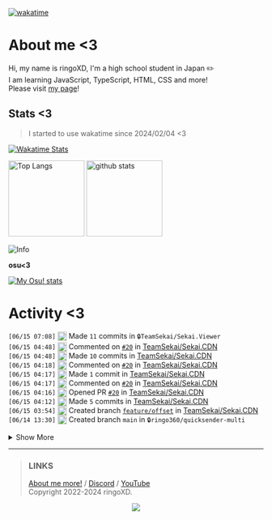 [![wakatime](https://wakatime.com/badge/user/018d71ab-3f96-48fe-973b-2f7b3d50ecc9.svg)](https://wakatime.com/@018d71ab-3f96-48fe-973b-2f7b3d50ecc9)

# About me <3
<!--
<a href="https://ringoxd.pages.dev"><img src="https://avatars.githubusercontent.com/u/105296365" align="right"></a>
-->

Hi, my name is ringoXD, I'm a high school student in Japan ✏️<br>
I am learning JavaScript, TypeScript, HTML, CSS and more!<br>
Please visit [my page](https://ringoxd.dev/)!

## Stats <3


> I started to use wakatime since 2024/02/04 <3

[![Wakatime Stats](https://github-readme-stats.vercel.app/api/wakatime?username=ringo360&layout=compact&theme=tokyonight)](https://wakatime.com/@ringo360)

<p align="left"> 
  <img alt="Top Langs" height="150px" src="https://github-readme-stats.vercel.app/api/top-langs/?username=ringo360&layout=compact&count_private=true&show_icons=true&theme=tokyonight&custom_title=Used%20Languages!" />
  <img alt="github stats" height="150px" src="https://github-readme-stats.vercel.app/api?username=ringo360&count_private=true&show_icons=true&show_icons=true&theme=tokyonight&custom_title=My%20stats%20<3" />
</p>

![Info](http://github-profile-summary-cards.vercel.app/api/cards/profile-details?username=ringo360&theme=tokyonight)


**osu<3**

[![My Osu! stats](https://osu-sig.vercel.app/card?user=P360Rythm&mode=std&lang=en&blur=6&animation=true&hue=307&mini=true)](https://osu.ppy.sh/users/24734251/)

<!--[![Github activity graph](https://github-readme-activity-graph.vercel.app/graph?username=ringo360&bg_color=000024&color=00ff00&line=8080ff&point=d0d0ff&area=true&hide_border=true)](https://github.com/ashutosh00710/github-readme-activity-graph)-->
<!--[![github-chart](https://github-chart.vercel.app/api?user=ringo360)]-->

# Activity <3
<!--START_SECTION:activity-->
`[06/15 07:08]` <img alt="📝" src="https://github.com/cheesits456/github-activity-readme/raw/master/icons/commit.png" align="top" height="18"> Made `11` commits in <span title="Private Repo">`🔒TeamSekai/Sekai.Viewer`</span>  
`[06/15 04:48]` <img alt="🗣" src="https://github.com/cheesits456/github-activity-readme/raw/master/icons/comment.png" align="top" height="18"> Commented on [`#20`](https://github.com//TeamSekai/Sekai.CDN/issues/20 'offsetを指定可能に') in [TeamSekai/Sekai.CDN](https://github.com/TeamSekai/Sekai.CDN)  
`[06/15 04:48]` <img alt="📝" src="https://github.com/cheesits456/github-activity-readme/raw/master/icons/commit.png" align="top" height="18"> Made `10` commits in [TeamSekai/Sekai.CDN](https://github.com/TeamSekai/Sekai.CDN)  
`[06/15 04:18]` <img alt="🗣" src="https://github.com/cheesits456/github-activity-readme/raw/master/icons/comment.png" align="top" height="18"> Commented on [`#20`](https://github.com//TeamSekai/Sekai.CDN/issues/20 'offsetを指定可能に') in [TeamSekai/Sekai.CDN](https://github.com/TeamSekai/Sekai.CDN)  
`[06/15 04:17]` <img alt="📝" src="https://github.com/cheesits456/github-activity-readme/raw/master/icons/commit.png" align="top" height="18"> Made `1` commit in [TeamSekai/Sekai.CDN](https://github.com/TeamSekai/Sekai.CDN)  
`[06/15 04:17]` <img alt="🗣" src="https://github.com/cheesits456/github-activity-readme/raw/master/icons/comment.png" align="top" height="18"> Commented on [`#20`](https://github.com//TeamSekai/Sekai.CDN/issues/20 'offsetを指定可能に') in [TeamSekai/Sekai.CDN](https://github.com/TeamSekai/Sekai.CDN)  
`[06/15 04:16]` <img alt="✅" src="https://github.com/cheesits456/github-activity-readme/raw/master/icons/pr-open.png" align="top" height="18"> Opened PR [`#20`](https://github.com//TeamSekai/Sekai.CDN/pull/20 'offsetを指定可能に') in [TeamSekai/Sekai.CDN](https://github.com/TeamSekai/Sekai.CDN)  
`[06/15 04:12]` <img alt="📝" src="https://github.com/cheesits456/github-activity-readme/raw/master/icons/commit.png" align="top" height="18"> Made `5` commits in [TeamSekai/Sekai.CDN](https://github.com/TeamSekai/Sekai.CDN)  
`[06/15 03:54]` <img alt="📂" src="https://github.com/cheesits456/github-activity-readme/raw/master/icons/create-branch.png" align="top" height="18"> Created branch [`feature/offset`](https://github.com/TeamSekai/Sekai.CDN/tree/feature/offset) in [TeamSekai/Sekai.CDN](https://github.com/TeamSekai/Sekai.CDN)  
`[06/14 13:30]` <img alt="📂" src="https://github.com/cheesits456/github-activity-readme/raw/master/icons/create-branch.png" align="top" height="18"> Created branch `main` in <span title="Private Repo">`🔒ringo360/quicksender-multi`</span>  

<details><summary>Show More</summary>

`[06/14 13:30]` <img alt="➕" src="https://github.com/cheesits456/github-activity-readme/raw/master/icons/create-repo.png" align="top" height="18"> Created repository <span title="Private Repo">`🔒ringo360/quicksender-multi`</span>  
`[06/14 11:51]` <img alt="📂" src="https://github.com/cheesits456/github-activity-readme/raw/master/icons/create-branch.png" align="top" height="18"> Created branch `master` in <span title="Private Repo">`🔒TeamSekai/Sekai.Viewer`</span>  
`[06/14 11:51]` <img alt="➕" src="https://github.com/cheesits456/github-activity-readme/raw/master/icons/create-repo.png" align="top" height="18"> Created repository <span title="Private Repo">`🔒TeamSekai/Sekai.Viewer`</span>  
`[06/14 11:46]` <img alt="📝" src="https://github.com/cheesits456/github-activity-readme/raw/master/icons/commit.png" align="top" height="18"> Made `1` commit in [ringo360/logger](https://github.com/ringo360/logger)  
`[06/14 11:19]` <img alt="📝" src="https://github.com/cheesits456/github-activity-readme/raw/master/icons/commit.png" align="top" height="18"> Made `4` commits in <span title="Private Repo">`🔒ringo360/yamatomc`</span>  
`[06/14 11:01]` <img alt="📝" src="https://github.com/cheesits456/github-activity-readme/raw/master/icons/commit.png" align="top" height="18"> Made `1` commit in <span title="Private Repo">`🔒ringo360/mayasv`</span>  
`[06/14 11:00]` <img alt="📝" src="https://github.com/cheesits456/github-activity-readme/raw/master/icons/commit.png" align="top" height="18"> Made `1` commit in <span title="Private Repo">`🔒ringo360/yamatomc`</span>  
`[06/14 10:58]` <img alt="📝" src="https://github.com/cheesits456/github-activity-readme/raw/master/icons/commit.png" align="top" height="18"> Made `3` commits in <span title="Private Repo">`🔒ringo360/mayasv`</span>  
`[06/14 10:56]` <img alt="📝" src="https://github.com/cheesits456/github-activity-readme/raw/master/icons/commit.png" align="top" height="18"> Made `3` commits in <span title="Private Repo">`🔒ringo360/bdsx-customized`</span>  
`[06/14 10:55]` <img alt="📝" src="https://github.com/cheesits456/github-activity-readme/raw/master/icons/commit.png" align="top" height="18"> Made `1` commit in <span title="Private Repo">`🔒ringo360/mayasv`</span>  
`[06/14 10:55]` <img alt="📝" src="https://github.com/cheesits456/github-activity-readme/raw/master/icons/commit.png" align="top" height="18"> Made `2` commits in <span title="Private Repo">`🔒ringo360/yamatomc`</span>  
`[06/14 09:08]` <img alt="📝" src="https://github.com/cheesits456/github-activity-readme/raw/master/icons/commit.png" align="top" height="18"> Made `1` commit in [ringo360/logger](https://github.com/ringo360/logger)  
`[06/14 09:02]` <img alt="📂" src="https://github.com/cheesits456/github-activity-readme/raw/master/icons/create-branch.png" align="top" height="18"> Created branch [`main`](https://github.com/ringo360/logger/tree/main) in [ringo360/logger](https://github.com/ringo360/logger)  
`[06/14 09:02]` <img alt="➕" src="https://github.com/cheesits456/github-activity-readme/raw/master/icons/create-repo.png" align="top" height="18"> Created repository [ringo360/logger](https://github.com/ringo360/logger)  
`[06/14 05:18]` <img alt="🗣" src="https://github.com/cheesits456/github-activity-readme/raw/master/icons/comment.png" align="top" height="18"> Commented on `#3` in <span title="Private Repo">`🔒ringo360/biopage-rewrite`</span>  
`[06/14 05:15]` <img alt="❗️" src="https://github.com/cheesits456/github-activity-readme/raw/master/icons/issue.png" align="top" height="18"> Opened issue `#3` in <span title="Private Repo">`🔒ringo360/biopage-rewrite`</span>  
`[06/14 02:49]` <img alt="⭐" src="https://github.com/cheesits456/github-activity-readme/raw/master/icons/star.png" align="top" height="18"> Starred [shapoco/calctus](https://github.com/shapoco/calctus)  
`[06/13 23:52]` <img alt="⭐" src="https://github.com/cheesits456/github-activity-readme/raw/master/icons/star.png" align="top" height="18"> Starred [hattipjs/hattip](https://github.com/hattipjs/hattip)  
`[06/13 08:11]` <img alt="📝" src="https://github.com/cheesits456/github-activity-readme/raw/master/icons/commit.png" align="top" height="18"> Made `2` commits in [ringo360/wakeup-and-sleep-app](https://github.com/ringo360/wakeup-and-sleep-app)  
`[06/13 07:36]` <img alt="📝" src="https://github.com/cheesits456/github-activity-readme/raw/master/icons/commit.png" align="top" height="18"> Made `2` commits in [ringo360/wakeup-and-sleep-frontend](https://github.com/ringo360/wakeup-and-sleep-frontend)  
`[06/13 07:35]` <img alt="📂" src="https://github.com/cheesits456/github-activity-readme/raw/master/icons/create-branch.png" align="top" height="18"> Created branch [`main`](https://github.com/ringo360/wakeup-and-sleep-frontend/tree/main) in [ringo360/wakeup-and-sleep-frontend](https://github.com/ringo360/wakeup-and-sleep-frontend)  
`[06/13 07:35]` <img alt="➕" src="https://github.com/cheesits456/github-activity-readme/raw/master/icons/create-repo.png" align="top" height="18"> Created repository [ringo360/wakeup-and-sleep-frontend](https://github.com/ringo360/wakeup-and-sleep-frontend)  
`[06/13 07:16]` <img alt="📝" src="https://github.com/cheesits456/github-activity-readme/raw/master/icons/commit.png" align="top" height="18"> Made `8` commits in [ringo360/wakeup-and-sleep-app](https://github.com/ringo360/wakeup-and-sleep-app)  
`[06/13 00:48]` <img alt="❗️" src="https://github.com/cheesits456/github-activity-readme/raw/master/icons/issue.png" align="top" height="18"> Opened issue [`#7`](https://github.com//ringo360/wakeup-and-sleep-app/issues/7 '(フロントエンド) ちゃんとpostする') in [ringo360/wakeup-and-sleep-app](https://github.com/ringo360/wakeup-and-sleep-app)  
`[06/12 14:28]` <img alt="📝" src="https://github.com/cheesits456/github-activity-readme/raw/master/icons/commit.png" align="top" height="18"> Made `8` commits in [ringo360/ringoxd.dev-v2](https://github.com/ringo360/ringoxd.dev-v2)  
`[06/12 04:10]` <img alt="❗️" src="https://github.com/cheesits456/github-activity-readme/raw/master/icons/issue.png" align="top" height="18"> Opened issue [`#3`](https://github.com//ringo360/ringoxd.dev-v2/issues/3 '(/products) つくったものリスト') in [ringo360/ringoxd.dev-v2](https://github.com/ringo360/ringoxd.dev-v2)  
`[06/12 04:09]` <img alt="❗️" src="https://github.com/cheesits456/github-activity-readme/raw/master/icons/issue.png" align="top" height="18"> Opened issue [`#2`](https://github.com//ringo360/ringoxd.dev-v2/issues/2 '(/clock) アナログ・デジタル時計') in [ringo360/ringoxd.dev-v2](https://github.com/ringo360/ringoxd.dev-v2)  
`[06/12 04:09]` <img alt="❗️" src="https://github.com/cheesits456/github-activity-readme/raw/master/icons/issue.png" align="top" height="18"> Opened issue [`#1`](https://github.com//ringo360/ringoxd.dev-v2/issues/1 '(/) プロフィール') in [ringo360/ringoxd.dev-v2](https://github.com/ringo360/ringoxd.dev-v2)  
`[06/11 23:14]` <img alt="❗️" src="https://github.com/cheesits456/github-activity-readme/raw/master/icons/issue.png" align="top" height="18"> Closed issue [`#6`](https://github.com//ringo360/wakeup-and-sleep-app/issues/6 '[#3] 適当に入力したらログインできる問題') in [ringo360/wakeup-and-sleep-app](https://github.com/ringo360/wakeup-and-sleep-app)  
`[06/11 23:14]` <img alt="🗣" src="https://github.com/cheesits456/github-activity-readme/raw/master/icons/comment.png" align="top" height="18"> Commented on [`#6`](https://github.com//ringo360/wakeup-and-sleep-app/issues/6 '[#3] 適当に入力したらログインできる問題') in [ringo360/wakeup-and-sleep-app](https://github.com/ringo360/wakeup-and-sleep-app)  
`[06/11 09:21]` <img alt="📝" src="https://github.com/cheesits456/github-activity-readme/raw/master/icons/commit.png" align="top" height="18"> Made `3` commits in [ringo360/wakeup-and-sleep-app](https://github.com/ringo360/wakeup-and-sleep-app)  
`[06/11 08:12]` <img alt="🗣" src="https://github.com/cheesits456/github-activity-readme/raw/master/icons/comment.png" align="top" height="18"> Commented on [`#6`](https://github.com//ringo360/wakeup-and-sleep-app/issues/6 '[#3] 適当に入力したらログインできる問題') in [ringo360/wakeup-and-sleep-app](https://github.com/ringo360/wakeup-and-sleep-app)  
`[06/11 08:12]` <img alt="📝" src="https://github.com/cheesits456/github-activity-readme/raw/master/icons/commit.png" align="top" height="18"> Made `1` commit in [ringo360/wakeup-and-sleep-app](https://github.com/ringo360/wakeup-and-sleep-app)  
`[06/11 08:11]` <img alt="❗️" src="https://github.com/cheesits456/github-activity-readme/raw/master/icons/issue.png" align="top" height="18"> Opened issue [`#6`](https://github.com//ringo360/wakeup-and-sleep-app/issues/6 '[#3] 適当に入力したらログインできる問題') in [ringo360/wakeup-and-sleep-app](https://github.com/ringo360/wakeup-and-sleep-app)  
`[06/11 08:09]` <img alt="📝" src="https://github.com/cheesits456/github-activity-readme/raw/master/icons/commit.png" align="top" height="18"> Made `5` commits in [ringo360/wakeup-and-sleep-app](https://github.com/ringo360/wakeup-and-sleep-app)  
`[06/10 14:07]` <img alt="⭐" src="https://github.com/cheesits456/github-activity-readme/raw/master/icons/star.png" align="top" height="18"> Starred [TheNewEconomy/PhantomWorlds](https://github.com/TheNewEconomy/PhantomWorlds)  
`[06/10 10:01]` <img alt="⭐" src="https://github.com/cheesits456/github-activity-readme/raw/master/icons/star.png" align="top" height="18"> Starred [mishakorzik/Email-Spammer](https://github.com/mishakorzik/Email-Spammer)  
`[06/10 10:01]` <img alt="⭐" src="https://github.com/cheesits456/github-activity-readme/raw/master/icons/star.png" align="top" height="18"> Starred [un1cum/Beast_Bomber](https://github.com/un1cum/Beast_Bomber)  
`[06/09 07:17]` <img alt="⭐" src="https://github.com/cheesits456/github-activity-readme/raw/master/icons/star.png" align="top" height="18"> Starred [agalwood/Motrix](https://github.com/agalwood/Motrix)  
`[06/09 04:41]` <img alt="📝" src="https://github.com/cheesits456/github-activity-readme/raw/master/icons/commit.png" align="top" height="18"> Made `1` commit in <span title="Private Repo">`🔒ringo360/quicksender`</span>  
`[06/09 04:09]` <img alt="⭐" src="https://github.com/cheesits456/github-activity-readme/raw/master/icons/star.png" align="top" height="18"> Starred [vmfunc/vmfunc](https://github.com/vmfunc/vmfunc)  
`[06/09 03:34]` <img alt="⭐" src="https://github.com/cheesits456/github-activity-readme/raw/master/icons/star.png" align="top" height="18"> Starred [VolmitSoftware/Iris](https://github.com/VolmitSoftware/Iris)  
`[06/08 18:04]` <img alt="🏷" src="https://github.com/cheesits456/github-activity-readme/raw/master/icons/release.png" align="top" height="18"> Released `1.0.0` in <span title="Private Repo">`🔒ringo360/quicksender`</span>  
`[06/08 18:00]` <img alt="📝" src="https://github.com/cheesits456/github-activity-readme/raw/master/icons/commit.png" align="top" height="18"> Made `2` commits in <span title="Private Repo">`🔒ringo360/quicksender`</span>  
`[06/08 17:30]` <img alt="⭐" src="https://github.com/cheesits456/github-activity-readme/raw/master/icons/star.png" align="top" height="18"> Starred [george0st/wcons](https://github.com/george0st/wcons)  
`[06/08 16:18]` <img alt="📝" src="https://github.com/cheesits456/github-activity-readme/raw/master/icons/commit.png" align="top" height="18"> Made `1` commit in [ringo360/spam-site](https://github.com/ringo360/spam-site)  
`[06/08 15:51]` <img alt="🗣" src="https://github.com/cheesits456/github-activity-readme/raw/master/icons/comment.png" align="top" height="18"> Commented on [`#1095`](https://github.com//nexe/nexe/issues/1095 'Error: Cannot find module \'node:util\'') in [nexe/nexe](https://github.com/nexe/nexe)  
`[06/08 15:51]` <img alt="❗️" src="https://github.com/cheesits456/github-activity-readme/raw/master/icons/issue.png" align="top" height="18"> Closed issue [`#1095`](https://github.com//nexe/nexe/issues/1095 'Error: Cannot find module \'node:util\'') in [nexe/nexe](https://github.com/nexe/nexe)  
`[06/08 15:37]` <img alt="🗣" src="https://github.com/cheesits456/github-activity-readme/raw/master/icons/comment.png" align="top" height="18"> Commented on [`#1095`](https://github.com//nexe/nexe/issues/1095 'Error: Cannot find module \'node:util\'') in [nexe/nexe](https://github.com/nexe/nexe)  
`[06/08 14:16]` <img alt="⭐" src="https://github.com/cheesits456/github-activity-readme/raw/master/icons/star.png" align="top" height="18"> Starred [cyberblackhole/7zip-crack](https://github.com/cyberblackhole/7zip-crack)  
`[06/08 11:07]` <img alt="📝" src="https://github.com/cheesits456/github-activity-readme/raw/master/icons/commit.png" align="top" height="18"> Made `5` commits in [ringo360/ringoxd.dev-v2](https://github.com/ringo360/ringoxd.dev-v2)  
`[06/08 08:57]` <img alt="⭐" src="https://github.com/cheesits456/github-activity-readme/raw/master/icons/star.png" align="top" height="18"> Starred [PrismarineJS/bedrock-protocol](https://github.com/PrismarineJS/bedrock-protocol)  
`[06/08 08:53]` <img alt="⭐" src="https://github.com/cheesits456/github-activity-readme/raw/master/icons/star.png" align="top" height="18"> Starred [honojs/starter](https://github.com/honojs/starter)  
`[06/08 08:53]` <img alt="⭐" src="https://github.com/cheesits456/github-activity-readme/raw/master/icons/star.png" align="top" height="18"> Starred [diggadoodoo/discord.js-moderation-bot](https://github.com/diggadoodoo/discord.js-moderation-bot)  
`[06/08 05:55]` <img alt="📝" src="https://github.com/cheesits456/github-activity-readme/raw/master/icons/commit.png" align="top" height="18"> Made `4` commits in <span title="Private Repo">`🔒ringo360/dmap-spammer`</span>  
`[06/08 03:11]` <img alt="📂" src="https://github.com/cheesits456/github-activity-readme/raw/master/icons/create-branch.png" align="top" height="18"> Created branch `main` in <span title="Private Repo">`🔒ringo360/dmap-spammer`</span>  
`[06/08 03:11]` <img alt="➕" src="https://github.com/cheesits456/github-activity-readme/raw/master/icons/create-repo.png" align="top" height="18"> Created repository <span title="Private Repo">`🔒ringo360/dmap-spammer`</span>  
`[06/07 08:03]` <img alt="⭐" src="https://github.com/cheesits456/github-activity-readme/raw/master/icons/star.png" align="top" height="18"> Starred [17teen/Discord-Mass-DM-Tool](https://github.com/17teen/Discord-Mass-DM-Tool)  
`[06/07 08:02]` <img alt="⭐" src="https://github.com/cheesits456/github-activity-readme/raw/master/icons/star.png" align="top" height="18"> Starred [ddf8196/bgfx-mcbe](https://github.com/ddf8196/bgfx-mcbe)  
`[06/07 08:01]` <img alt="⭐" src="https://github.com/cheesits456/github-activity-readme/raw/master/icons/star.png" align="top" height="18"> Starred [1-Rasky-1/bgfx-mcbe](https://github.com/1-Rasky-1/bgfx-mcbe)  
`[06/07 04:24]` <img alt="⭐" src="https://github.com/cheesits456/github-activity-readme/raw/master/icons/star.png" align="top" height="18"> Starred [EdamAme-x/nextyping](https://github.com/EdamAme-x/nextyping)  
`[06/06 15:15]` <img alt="📝" src="https://github.com/cheesits456/github-activity-readme/raw/master/icons/commit.png" align="top" height="18"> Made `1` commit in [ringo360/ringoxd.dev-v2](https://github.com/ringo360/ringoxd.dev-v2)  
`[06/06 13:02]` <img alt="⭐" src="https://github.com/cheesits456/github-activity-readme/raw/master/icons/star.png" align="top" height="18"> Starred [bdsx/bdsx](https://github.com/bdsx/bdsx)  
`[06/06 12:52]` <img alt="⭐" src="https://github.com/cheesits456/github-activity-readme/raw/master/icons/star.png" align="top" height="18"> Starred [LiteLDev/LeviScript](https://github.com/LiteLDev/LeviScript)  
`[06/06 12:49]` <img alt="⭐" src="https://github.com/cheesits456/github-activity-readme/raw/master/icons/star.png" align="top" height="18"> Starred [lippkg/lip](https://github.com/lippkg/lip)  
`[06/06 12:48]` <img alt="⭐" src="https://github.com/cheesits456/github-activity-readme/raw/master/icons/star.png" align="top" height="18"> Starred [LiteLDev/LeviLamina](https://github.com/LiteLDev/LeviLamina)  
`[06/05 23:00]` <img alt="🗣" src="https://github.com/cheesits456/github-activity-readme/raw/master/icons/comment.png" align="top" height="18"> Commented on [`#1095`](https://github.com//nexe/nexe/issues/1095 'Error: Cannot find module \'node:util\'') in [nexe/nexe](https://github.com/nexe/nexe)  
`[06/05 14:30]` <img alt="📝" src="https://github.com/cheesits456/github-activity-readme/raw/master/icons/commit.png" align="top" height="18"> Made `3` commits in [ringo360/ringoxd.dev-v2](https://github.com/ringo360/ringoxd.dev-v2)  
`[06/05 12:52]` <img alt="📝" src="https://github.com/cheesits456/github-activity-readme/raw/master/icons/commit.png" align="top" height="18"> Made `1` commit in <span title="Private Repo">`🔒ringo360/my-notes`</span>  
`[06/05 12:39]` <img alt="⭐" src="https://github.com/cheesits456/github-activity-readme/raw/master/icons/star.png" align="top" height="18"> Starred [PavelDoGreat/WebGL-Fluid-Simulation](https://github.com/PavelDoGreat/WebGL-Fluid-Simulation)  
`[06/05 12:23]` <img alt="⭐" src="https://github.com/cheesits456/github-activity-readme/raw/master/icons/star.png" align="top" height="18"> Starred [HeyPuter/puter](https://github.com/HeyPuter/puter)  
`[06/05 10:20]` <img alt="📝" src="https://github.com/cheesits456/github-activity-readme/raw/master/icons/commit.png" align="top" height="18"> Made `2` commits in <span title="Private Repo">`🔒ringo360/my-notes`</span>  
`[06/04 14:10]` <img alt="🗣" src="https://github.com/cheesits456/github-activity-readme/raw/master/icons/comment.png" align="top" height="18"> Commented on [`#3`](https://github.com//ringo360/wakeup-and-sleep-app/issues/3 'ログイン/ログアウト') in [ringo360/wakeup-and-sleep-app](https://github.com/ringo360/wakeup-and-sleep-app)  
`[06/04 14:09]` <img alt="⭐" src="https://github.com/cheesits456/github-activity-readme/raw/master/icons/star.png" align="top" height="18"> Starred [coltonk9043/Aoba-MC-Hacked-Client](https://github.com/coltonk9043/Aoba-MC-Hacked-Client)  
`[06/04 13:23]` <img alt="⭐" src="https://github.com/cheesits456/github-activity-readme/raw/master/icons/star.png" align="top" height="18"> Starred [LunarClient/Apollo](https://github.com/LunarClient/Apollo)  
`[06/04 08:09]` <img alt="📝" src="https://github.com/cheesits456/github-activity-readme/raw/master/icons/commit.png" align="top" height="18"> Made `3` commits in [ringo360/wakeup-and-sleep-app](https://github.com/ringo360/wakeup-and-sleep-app)  
`[06/04 04:23]` <img alt="⭐" src="https://github.com/cheesits456/github-activity-readme/raw/master/icons/star.png" align="top" height="18"> Starred [total-typescript/error-messages-tutorial](https://github.com/total-typescript/error-messages-tutorial)  
`[06/03 12:48]` <img alt="📝" src="https://github.com/cheesits456/github-activity-readme/raw/master/icons/commit.png" align="top" height="18"> Made `1` commit in <span title="Private Repo">`🔒ringo360/gban-parser`</span>  
`[06/03 12:27]` <img alt="➕" src="https://github.com/cheesits456/github-activity-readme/raw/master/icons/create-repo.png" align="top" height="18"> Created repository <span title="Private Repo">`🔒ringo360/gban-parser`</span>  
`[06/03 12:27]` <img alt="📂" src="https://github.com/cheesits456/github-activity-readme/raw/master/icons/create-branch.png" align="top" height="18"> Created branch `main` in <span title="Private Repo">`🔒ringo360/gban-parser`</span>  
`[06/02 23:21]` <img alt="⭐" src="https://github.com/cheesits456/github-activity-readme/raw/master/icons/star.png" align="top" height="18"> Starred [akku1139/hono-ja](https://github.com/akku1139/hono-ja)  
`[06/02 15:25]` <img alt="⭐" src="https://github.com/cheesits456/github-activity-readme/raw/master/icons/star.png" align="top" height="18"> Starred [mr04vv/blog](https://github.com/mr04vv/blog)  
`[06/02 14:37]` <img alt="📝" src="https://github.com/cheesits456/github-activity-readme/raw/master/icons/commit.png" align="top" height="18"> Made `1` commit in <span title="Private Repo">`🔒ringo360/my-notes`</span>  
`[06/02 13:46]` <img alt="📂" src="https://github.com/cheesits456/github-activity-readme/raw/master/icons/create-branch.png" align="top" height="18"> Created branch `master` in <span title="Private Repo">`🔒ringo360/my-notes`</span>  
`[06/02 13:46]` <img alt="➕" src="https://github.com/cheesits456/github-activity-readme/raw/master/icons/create-repo.png" align="top" height="18"> Created repository <span title="Private Repo">`🔒ringo360/my-notes`</span>  
`[06/02 12:00]` <img alt="⭐" src="https://github.com/cheesits456/github-activity-readme/raw/master/icons/star.png" align="top" height="18"> Starred [DefinitelyTyped/DefinitelyTyped](https://github.com/DefinitelyTyped/DefinitelyTyped)  
`[06/02 09:36]` <img alt="⭐" src="https://github.com/cheesits456/github-activity-readme/raw/master/icons/star.png" align="top" height="18"> Starred [jcs224/hono_sessions](https://github.com/jcs224/hono_sessions)  
`[06/02 09:26]` <img alt="⭐" src="https://github.com/cheesits456/github-activity-readme/raw/master/icons/star.png" align="top" height="18"> Starred [shinosaki/hono-kv-session](https://github.com/shinosaki/hono-kv-session)  
`[06/02 08:10]` <img alt="📝" src="https://github.com/cheesits456/github-activity-readme/raw/master/icons/commit.png" align="top" height="18"> Made `2` commits in <span title="Private Repo">`🔒ringo360/bio-workers`</span>  
`[06/02 04:19]` <img alt="⭐" src="https://github.com/cheesits456/github-activity-readme/raw/master/icons/star.png" align="top" height="18"> Starred [Strangerrrs/Raven-bS](https://github.com/Strangerrrs/Raven-bS)  
`[06/02 02:10]` <img alt="📝" src="https://github.com/cheesits456/github-activity-readme/raw/master/icons/commit.png" align="top" height="18"> Made `1` commit in [ringo360/ringoxd.dev-v2](https://github.com/ringo360/ringoxd.dev-v2)  
`[06/02 02:10]` <img alt="📂" src="https://github.com/cheesits456/github-activity-readme/raw/master/icons/create-branch.png" align="top" height="18"> Created branch [`master`](https://github.com/ringo360/ringoxd.dev-v2/tree/master) in [ringo360/ringoxd.dev-v2](https://github.com/ringo360/ringoxd.dev-v2)  
`[06/02 02:10]` <img alt="➕" src="https://github.com/cheesits456/github-activity-readme/raw/master/icons/create-repo.png" align="top" height="18"> Created repository [ringo360/ringoxd.dev-v2](https://github.com/ringo360/ringoxd.dev-v2)  
`[06/02 00:42]` <img alt="📝" src="https://github.com/cheesits456/github-activity-readme/raw/master/icons/commit.png" align="top" height="18"> Made `1` commit in <span title="Private Repo">`🔒ringo360/bio-workers`</span>  
`[06/01 15:36]` <img alt="⭐" src="https://github.com/cheesits456/github-activity-readme/raw/master/icons/star.png" align="top" height="18"> Starred [cloudflare/workers-for-platforms-example](https://github.com/cloudflare/workers-for-platforms-example)  
`[06/01 05:21]` <img alt="📝" src="https://github.com/cheesits456/github-activity-readme/raw/master/icons/commit.png" align="top" height="18"> Made `966` commits in [TeamSekai/Sekai.Explode](https://github.com/TeamSekai/Sekai.Explode)  
`[06/01 05:21]` <img alt="🎉" src="https://github.com/cheesits456/github-activity-readme/raw/master/icons/merge.png" align="top" height="18"> Merged PR [`#102`](https://github.com//TeamSekai/Sekai.Explode/pull/102 'Sekai Update(v14-dev to v14-stable merge)') in [TeamSekai/Sekai.Explode](https://github.com/TeamSekai/Sekai.Explode)  
`[06/01 05:21]` <img alt="🗣" src="https://github.com/cheesits456/github-activity-readme/raw/master/icons/comment.png" align="top" height="18"> Commented on [`#102`](https://github.com//TeamSekai/Sekai.Explode/issues/102 'Sekai Update(v14-dev to v14-stable merge)') in [TeamSekai/Sekai.Explode](https://github.com/TeamSekai/Sekai.Explode)  
`[06/01 05:01]` <img alt="📝" src="https://github.com/cheesits456/github-activity-readme/raw/master/icons/commit.png" align="top" height="18"> Made `7` commits in <span title="Private Repo">`🔒ringo360/mayasv`</span>  
`[06/01 04:11]` <img alt="⭐" src="https://github.com/cheesits456/github-activity-readme/raw/master/icons/star.png" align="top" height="18"> Starred [waki285/Porhythm-Engine](https://github.com/waki285/Porhythm-Engine)  
`[06/01 02:03]` <img alt="📝" src="https://github.com/cheesits456/github-activity-readme/raw/master/icons/commit.png" align="top" height="18"> Made `3` commits in [ringo360/discord-statusman](https://github.com/ringo360/discord-statusman)  
`[06/01 01:38]` <img alt="❌" src="https://github.com/cheesits456/github-activity-readme/raw/master/icons/delete.png" align="top" height="18"> Deleted `feature/music-loop` from [TeamSekai/Sekai.Explode](https://github.com/TeamSekai/Sekai.Explode)  
`[05/31 22:26]` <img alt="⭐" src="https://github.com/cheesits456/github-activity-readme/raw/master/icons/star.png" align="top" height="18"> Starred [ppy/osu](https://github.com/ppy/osu)  
`[05/31 15:24]` <img alt="🗣" src="https://github.com/cheesits456/github-activity-readme/raw/master/icons/comment.png" align="top" height="18"> Commented on [`#102`](https://github.com//TeamSekai/Sekai.Explode/issues/102 'Sekai Update(v14-dev to v14-stable merge)') in [TeamSekai/Sekai.Explode](https://github.com/TeamSekai/Sekai.Explode)  
`[05/31 15:22]` <img alt="✅" src="https://github.com/cheesits456/github-activity-readme/raw/master/icons/pr-open.png" align="top" height="18"> Opened PR [`#102`](https://github.com//TeamSekai/Sekai.Explode/pull/102 'Sekai Update(v14-dev to v14-stable merge)') in [TeamSekai/Sekai.Explode](https://github.com/TeamSekai/Sekai.Explode)  
`[05/31 15:20]` <img alt="📝" src="https://github.com/cheesits456/github-activity-readme/raw/master/icons/commit.png" align="top" height="18"> Made `4` commits in [TeamSekai/Sekai.Explode](https://github.com/TeamSekai/Sekai.Explode)  
`[05/31 15:20]` <img alt="❗️" src="https://github.com/cheesits456/github-activity-readme/raw/master/icons/issue.png" align="top" height="18"> Closed issue [`#87`](https://github.com//TeamSekai/Sekai.Explode/issues/87 '音楽再生時にループ再生をできるようにしてほしい') in [TeamSekai/Sekai.Explode](https://github.com/TeamSekai/Sekai.Explode)  
`[05/31 15:20]` <img alt="🎉" src="https://github.com/cheesits456/github-activity-readme/raw/master/icons/merge.png" align="top" height="18"> Merged PR [`#101`](https://github.com//TeamSekai/Sekai.Explode/pull/101 'ループ再生の実装') in [TeamSekai/Sekai.Explode](https://github.com/TeamSekai/Sekai.Explode)  
`[05/31 15:19]` <img alt="✅" src="https://github.com/cheesits456/github-activity-readme/raw/master/icons/pr-open.png" align="top" height="18"> Opened PR [`#101`](https://github.com//TeamSekai/Sekai.Explode/pull/101 'ループ再生の実装') in [TeamSekai/Sekai.Explode](https://github.com/TeamSekai/Sekai.Explode)  
`[05/31 15:06]` <img alt="📝" src="https://github.com/cheesits456/github-activity-readme/raw/master/icons/commit.png" align="top" height="18"> Made `3` commits in [TeamSekai/Sekai.Explode](https://github.com/TeamSekai/Sekai.Explode)  
`[05/31 11:46]` <img alt="🍴" src="https://github.com/cheesits456/github-activity-readme/raw/master/icons/fork.png" align="top" height="18"> Forked [nohello-net/site](https://github.com/nohello-net/site) to [ringo360/no-hello-net-site](https://github.com/ringo360/no-hello-net-site)  
`[05/30 13:20]` <img alt="📝" src="https://github.com/cheesits456/github-activity-readme/raw/master/icons/commit.png" align="top" height="18"> Made `2` commits in [ringo360/discord-statusman](https://github.com/ringo360/discord-statusman)  
`[05/30 11:37]` <img alt="➕" src="https://github.com/cheesits456/github-activity-readme/raw/master/icons/create-repo.png" align="top" height="18"> Created repository [ringo360/discord-statusman](https://github.com/ringo360/discord-statusman)  
`[05/30 11:37]` <img alt="📂" src="https://github.com/cheesits456/github-activity-readme/raw/master/icons/create-branch.png" align="top" height="18"> Created branch [`main`](https://github.com/ringo360/discord-statusman/tree/main) in [ringo360/discord-statusman](https://github.com/ringo360/discord-statusman)  
`[05/30 08:08]` <img alt="🗣" src="https://github.com/cheesits456/github-activity-readme/raw/master/icons/comment.png" align="top" height="18"> Commented on [`#3`](https://github.com//ringo360/wakeup-and-sleep-app/issues/3 'ログイン/ログアウト') in [ringo360/wakeup-and-sleep-app](https://github.com/ringo360/wakeup-and-sleep-app)  
`[05/30 08:07]` <img alt="🗣" src="https://github.com/cheesits456/github-activity-readme/raw/master/icons/comment.png" align="top" height="18"> Commented on [`#3`](https://github.com//ringo360/wakeup-and-sleep-app/issues/3 'ログイン/ログアウト') in [ringo360/wakeup-and-sleep-app](https://github.com/ringo360/wakeup-and-sleep-app)  
`[05/30 08:06]` <img alt="📝" src="https://github.com/cheesits456/github-activity-readme/raw/master/icons/commit.png" align="top" height="18"> Made `11` commits in [ringo360/wakeup-and-sleep-app](https://github.com/ringo360/wakeup-and-sleep-app)  
`[05/30 00:32]` <img alt="🗣" src="https://github.com/cheesits456/github-activity-readme/raw/master/icons/comment.png" align="top" height="18"> Commented on [`#5`](https://github.com//ringo360/wakeup-and-sleep-app/issues/5 '(フロントエンド)睡眠記録を取れるようにする') in [ringo360/wakeup-and-sleep-app](https://github.com/ringo360/wakeup-and-sleep-app)  
`[05/30 00:28]` <img alt="❗️" src="https://github.com/cheesits456/github-activity-readme/raw/master/icons/issue.png" align="top" height="18"> Opened issue [`#5`](https://github.com//ringo360/wakeup-and-sleep-app/issues/5 '(フロントエンド)睡眠記録を取れるようにする') in [ringo360/wakeup-and-sleep-app](https://github.com/ringo360/wakeup-and-sleep-app)  
`[05/30 00:15]` <img alt="🗣" src="https://github.com/cheesits456/github-activity-readme/raw/master/icons/comment.png" align="top" height="18"> Commented on [`#3`](https://github.com//ringo360/wakeup-and-sleep-app/issues/3 'ログイン/ログアウト') in [ringo360/wakeup-and-sleep-app](https://github.com/ringo360/wakeup-and-sleep-app)  
`[05/29 23:26]` <img alt="⭐" src="https://github.com/cheesits456/github-activity-readme/raw/master/icons/star.png" align="top" height="18"> Starred [nextauthjs/next-auth](https://github.com/nextauthjs/next-auth)  
`[05/29 09:11]` <img alt="📝" src="https://github.com/cheesits456/github-activity-readme/raw/master/icons/commit.png" align="top" height="18"> Made `1` commit in [ringo360/URL-Shortener](https://github.com/ringo360/URL-Shortener)  
`[05/29 04:13]` <img alt="⭐" src="https://github.com/cheesits456/github-activity-readme/raw/master/icons/star.png" align="top" height="18"> Starred [ttskch/jp-postal-code-api](https://github.com/ttskch/jp-postal-code-api)  
`[05/29 04:12]` <img alt="⭐" src="https://github.com/cheesits456/github-activity-readme/raw/master/icons/star.png" align="top" height="18"> Starred [aiscript-dev/aiscript](https://github.com/aiscript-dev/aiscript)  
`[05/29 04:10]` <img alt="⭐" src="https://github.com/cheesits456/github-activity-readme/raw/master/icons/star.png" align="top" height="18"> Starred [aiscript-dev/aiscript](https://github.com/aiscript-dev/aiscript)  
`[05/29 04:09]` <img alt="⭐" src="https://github.com/cheesits456/github-activity-readme/raw/master/icons/star.png" align="top" height="18"> Starred [edamsecx/edamsecx](https://github.com/edamsecx/edamsecx)  
`[05/28 12:56]` <img alt="🗣" src="https://github.com/cheesits456/github-activity-readme/raw/master/icons/comment.png" align="top" height="18"> Commented on [`#3`](https://github.com//ringo360/wakeup-and-sleep-app/issues/3 'ログイン/ログアウト') in [ringo360/wakeup-and-sleep-app](https://github.com/ringo360/wakeup-and-sleep-app)  
`[05/28 11:07]` <img alt="📂" src="https://github.com/cheesits456/github-activity-readme/raw/master/icons/create-branch.png" align="top" height="18"> Created branch [`main`](https://github.com/ringo360/jwt-test/tree/main) in [ringo360/jwt-test](https://github.com/ringo360/jwt-test)  
`[05/28 11:07]` <img alt="➕" src="https://github.com/cheesits456/github-activity-readme/raw/master/icons/create-repo.png" align="top" height="18"> Created repository [ringo360/jwt-test](https://github.com/ringo360/jwt-test)  
`[05/27 14:15]` <img alt="❗️" src="https://github.com/cheesits456/github-activity-readme/raw/master/icons/issue.png" align="top" height="18"> Opened issue [`#1`](https://github.com//ringo360/URL-Shortener/issues/1 '短縮リンクの文字列を自分で決められるように') in [ringo360/URL-Shortener](https://github.com/ringo360/URL-Shortener)  
`[05/27 11:56]` <img alt="⭐" src="https://github.com/cheesits456/github-activity-readme/raw/master/icons/star.png" align="top" height="18"> Starred [pmmp/PocketMine-MP](https://github.com/pmmp/PocketMine-MP)  
`[05/26 14:57]` <img alt="📝" src="https://github.com/cheesits456/github-activity-readme/raw/master/icons/commit.png" align="top" height="18"> Made `1` commit in [ringo360/raknet-scanner](https://github.com/ringo360/raknet-scanner)  
`[05/26 13:37]` <img alt="📂" src="https://github.com/cheesits456/github-activity-readme/raw/master/icons/create-branch.png" align="top" height="18"> Created branch [`main`](https://github.com/ringo360/spam-site/tree/main) in [ringo360/spam-site](https://github.com/ringo360/spam-site)  
`[05/26 13:37]` <img alt="➕" src="https://github.com/cheesits456/github-activity-readme/raw/master/icons/create-repo.png" align="top" height="18"> Created repository [ringo360/spam-site](https://github.com/ringo360/spam-site)  
`[05/26 11:46]` <img alt="📝" src="https://github.com/cheesits456/github-activity-readme/raw/master/icons/commit.png" align="top" height="18"> Made `1` commit in [ringo360/raknet-scanner](https://github.com/ringo360/raknet-scanner)  
`[05/26 11:39]` <img alt="⭐" src="https://github.com/cheesits456/github-activity-readme/raw/master/icons/star.png" align="top" height="18"> Starred [antfu/antfu.me](https://github.com/antfu/antfu.me)  
`[05/26 11:38]` <img alt="⭐" src="https://github.com/cheesits456/github-activity-readme/raw/master/icons/star.png" align="top" height="18"> Starred [draciusss/Updated-N-Client-SRC-1.20.62](https://github.com/draciusss/Updated-N-Client-SRC-1.20.62)  
`[05/26 11:30]` <img alt="📝" src="https://github.com/cheesits456/github-activity-readme/raw/master/icons/commit.png" align="top" height="18"> Made `3` commits in [ringo360/raknet-scanner](https://github.com/ringo360/raknet-scanner)  
`[05/26 09:59]` <img alt="📝" src="https://github.com/cheesits456/github-activity-readme/raw/master/icons/commit.png" align="top" height="18"> Made `1` commit in [ringo360/mcbe-port-scanner](https://github.com/ringo360/mcbe-port-scanner)  
`[05/26 09:28]` <img alt="📂" src="https://github.com/cheesits456/github-activity-readme/raw/master/icons/create-branch.png" align="top" height="18"> Created branch [`main`](https://github.com/ringo360/mcbe-port-scanner/tree/main) in [ringo360/mcbe-port-scanner](https://github.com/ringo360/mcbe-port-scanner)  
`[05/26 09:28]` <img alt="➕" src="https://github.com/cheesits456/github-activity-readme/raw/master/icons/create-repo.png" align="top" height="18"> Created repository [ringo360/mcbe-port-scanner](https://github.com/ringo360/mcbe-port-scanner)  
`[05/26 06:46]` <img alt="📝" src="https://github.com/cheesits456/github-activity-readme/raw/master/icons/commit.png" align="top" height="18"> Made `3` commits in [ringo360/blog](https://github.com/ringo360/blog)  
`[05/26 02:08]` <img alt="📝" src="https://github.com/cheesits456/github-activity-readme/raw/master/icons/commit.png" align="top" height="18"> Made `6` commits in <span title="Private Repo">`🔒ringo360/biopage-rewrite`</span>  
`[05/25 23:23]` <img alt="⭐" src="https://github.com/cheesits456/github-activity-readme/raw/master/icons/star.png" align="top" height="18"> Starred [EdamAme-x/ame-x.net-v3](https://github.com/EdamAme-x/ame-x.net-v3)  
`[05/25 13:47]` <img alt="⭐" src="https://github.com/cheesits456/github-activity-readme/raw/master/icons/star.png" align="top" height="18"> Starred [D3SOX/vencord-userplugins](https://github.com/D3SOX/vencord-userplugins)  
`[05/25 08:22]` <img alt="📝" src="https://github.com/cheesits456/github-activity-readme/raw/master/icons/commit.png" align="top" height="18"> Made `1` commit in <span title="Private Repo">`🔒ringo360/mediaman`</span>  
`[05/25 06:51]` <img alt="📝" src="https://github.com/cheesits456/github-activity-readme/raw/master/icons/commit.png" align="top" height="18"> Made `1` commit in <span title="Private Repo">`🔒ringo360/cc-format`</span>  
`[05/25 06:43]` <img alt="❗️" src="https://github.com/cheesits456/github-activity-readme/raw/master/icons/issue.png" align="top" height="18"> Opened issue [`#1095`](https://github.com//nexe/nexe/issues/1095 'Error: Cannot find module \'node:util\'') in [nexe/nexe](https://github.com/nexe/nexe)  
`[05/25 05:53]` <img alt="📂" src="https://github.com/cheesits456/github-activity-readme/raw/master/icons/create-branch.png" align="top" height="18"> Created branch `main` in <span title="Private Repo">`🔒ringo360/cc-format`</span>  
`[05/25 05:53]` <img alt="➕" src="https://github.com/cheesits456/github-activity-readme/raw/master/icons/create-repo.png" align="top" height="18"> Created repository <span title="Private Repo">`🔒ringo360/cc-format`</span>  
`[05/25 04:58]` <img alt="📝" src="https://github.com/cheesits456/github-activity-readme/raw/master/icons/commit.png" align="top" height="18"> Made `1` commit in <span title="Private Repo">`🔒ringo360/bio-page`</span>  
`[05/25 04:58]` <img alt="📝" src="https://github.com/cheesits456/github-activity-readme/raw/master/icons/commit.png" align="top" height="18"> Made `2` commits in <span title="Private Repo">`🔒ringo360/biopage-rewrite`</span>  
`[05/24 23:48]` <img alt="⭐" src="https://github.com/cheesits456/github-activity-readme/raw/master/icons/star.png" align="top" height="18"> Starred [joaokristani/Discord-Server-Cloner-2x](https://github.com/joaokristani/Discord-Server-Cloner-2x)  
`[05/24 15:48]` <img alt="📝" src="https://github.com/cheesits456/github-activity-readme/raw/master/icons/commit.png" align="top" height="18"> Made `4` commits in <span title="Private Repo">`🔒ringo360/nyanpasu-spammer`</span>  
`[05/24 14:49]` <img alt="⭐" src="https://github.com/cheesits456/github-activity-readme/raw/master/icons/star.png" align="top" height="18"> Starred [Opti-mod/Opti](https://github.com/Opti-mod/Opti)  
`[05/24 14:37]` <img alt="⭐" src="https://github.com/cheesits456/github-activity-readme/raw/master/icons/star.png" align="top" height="18"> Starred [jplhomer/superflare](https://github.com/jplhomer/superflare)  
`[05/23 12:46]` <img alt="⭐" src="https://github.com/cheesits456/github-activity-readme/raw/master/icons/star.png" align="top" height="18"> Starred [upbit/pixivpy](https://github.com/upbit/pixivpy)  
`[05/23 05:51]` <img alt="📝" src="https://github.com/cheesits456/github-activity-readme/raw/master/icons/commit.png" align="top" height="18"> Made `3` commits in [ringo360/wakeup-and-sleep-app](https://github.com/ringo360/wakeup-and-sleep-app)  
`[05/23 00:36]` <img alt="⭐" src="https://github.com/cheesits456/github-activity-readme/raw/master/icons/star.png" align="top" height="18"> Starred [FrederoxDev/Bedrock-Modding-Wiki](https://github.com/FrederoxDev/Bedrock-Modding-Wiki)  
`[05/22 23:00]` <img alt="⭐" src="https://github.com/cheesits456/github-activity-readme/raw/master/icons/star.png" align="top" height="18"> Starred [konomi-tokyo/tokyo-proxy-V5](https://github.com/konomi-tokyo/tokyo-proxy-V5)  
`[05/22 22:57]` <img alt="⭐" src="https://github.com/cheesits456/github-activity-readme/raw/master/icons/star.png" align="top" height="18"> Starred [amalmurali47/git_rce](https://github.com/amalmurali47/git_rce)  
`[05/22 22:55]` <img alt="⭐" src="https://github.com/cheesits456/github-activity-readme/raw/master/icons/star.png" align="top" height="18"> Starred [syumai/go-image-proxy-worker](https://github.com/syumai/go-image-proxy-worker)  
`[05/22 13:58]` <img alt="❗️" src="https://github.com/cheesits456/github-activity-readme/raw/master/icons/issue.png" align="top" height="18"> Opened issue `#2` in <span title="Private Repo">`🔒ringo360/bio-workers`</span>  
`[05/22 13:57]` <img alt="🗣" src="https://github.com/cheesits456/github-activity-readme/raw/master/icons/comment.png" align="top" height="18"> Commented on `#2` in <span title="Private Repo">`🔒ringo360/biopage-rewrite`</span>  
`[05/22 13:57]` <img alt="❗️" src="https://github.com/cheesits456/github-activity-readme/raw/master/icons/issue.png" align="top" height="18"> Opened issue `#2` in <span title="Private Repo">`🔒ringo360/biopage-rewrite`</span>  
`[05/22 13:56]` <img alt="❗️" src="https://github.com/cheesits456/github-activity-readme/raw/master/icons/issue.png" align="top" height="18"> Opened issue `#1` in <span title="Private Repo">`🔒ringo360/mediaman`</span>  
`[05/22 13:56]` <img alt="❗️" src="https://github.com/cheesits456/github-activity-readme/raw/master/icons/issue.png" align="top" height="18"> Opened issue `#1` in <span title="Private Repo">`🔒ringo360/itzme-setup`</span>  
`[05/22 13:46]` <img alt="🗣" src="https://github.com/cheesits456/github-activity-readme/raw/master/icons/comment.png" align="top" height="18"> Commented on `#1` in <span title="Private Repo">`🔒ringo360/biopage-rewrite`</span>  
`[05/22 13:46]` <img alt="❗️" src="https://github.com/cheesits456/github-activity-readme/raw/master/icons/issue.png" align="top" height="18"> Opened issue `#1` in <span title="Private Repo">`🔒ringo360/biopage-rewrite`</span>  
`[05/22 13:45]` <img alt="🗣" src="https://github.com/cheesits456/github-activity-readme/raw/master/icons/comment.png" align="top" height="18"> Commented on `#1` in <span title="Private Repo">`🔒ringo360/bio-page`</span>  
`[05/22 13:45]` <img alt="❗️" src="https://github.com/cheesits456/github-activity-readme/raw/master/icons/issue.png" align="top" height="18"> Closed issue `#1` in <span title="Private Repo">`🔒ringo360/bio-page`</span>  
`[05/22 13:41]` <img alt="📂" src="https://github.com/cheesits456/github-activity-readme/raw/master/icons/create-branch.png" align="top" height="18"> Created branch `master` in <span title="Private Repo">`🔒ringo360/biopage-rewrite`</span>  
`[05/22 13:41]` <img alt="➕" src="https://github.com/cheesits456/github-activity-readme/raw/master/icons/create-repo.png" align="top" height="18"> Created repository <span title="Private Repo">`🔒ringo360/biopage-rewrite`</span>  
`[05/21 23:24]` <img alt="⭐" src="https://github.com/cheesits456/github-activity-readme/raw/master/icons/star.png" align="top" height="18"> Starred [mediaelement/mediaelement](https://github.com/mediaelement/mediaelement)  
`[05/21 22:52]` <img alt="❗️" src="https://github.com/cheesits456/github-activity-readme/raw/master/icons/issue.png" align="top" height="18"> Opened issue `#1` in <span title="Private Repo">`🔒ringo360/bio-page`</span>  
`[05/21 22:50]` <img alt="❗️" src="https://github.com/cheesits456/github-activity-readme/raw/master/icons/issue.png" align="top" height="18"> Opened issue `#1` in <span title="Private Repo">`🔒ringo360/bio-workers`</span>  
`[05/21 22:47]` <img alt="⭐" src="https://github.com/cheesits456/github-activity-readme/raw/master/icons/star.png" align="top" height="18"> Starred [Kopamed/Raven-bPLUS](https://github.com/Kopamed/Raven-bPLUS)  
`[05/21 11:28]` <img alt="⭐" src="https://github.com/cheesits456/github-activity-readme/raw/master/icons/star.png" align="top" height="18"> Starred [airbnb/javascript](https://github.com/airbnb/javascript)  
`[05/21 08:08]` <img alt="🗣" src="https://github.com/cheesits456/github-activity-readme/raw/master/icons/comment.png" align="top" height="18"> Commented on [`#3`](https://github.com//ringo360/wakeup-and-sleep-app/issues/3 'ログイン/ログアウト') in [ringo360/wakeup-and-sleep-app](https://github.com/ringo360/wakeup-and-sleep-app)  
`[05/21 07:50]` <img alt="📝" src="https://github.com/cheesits456/github-activity-readme/raw/master/icons/commit.png" align="top" height="18"> Made `1` commit in [ringo360/wakeup-and-sleep-app](https://github.com/ringo360/wakeup-and-sleep-app)  
`[05/21 07:49]` <img alt="🗣" src="https://github.com/cheesits456/github-activity-readme/raw/master/icons/comment.png" align="top" height="18"> Commented on [`#4`](https://github.com//ringo360/wakeup-and-sleep-app/issues/4 'コード整理') in [ringo360/wakeup-and-sleep-app](https://github.com/ringo360/wakeup-and-sleep-app)  
`[05/21 07:49]` <img alt="❗️" src="https://github.com/cheesits456/github-activity-readme/raw/master/icons/issue.png" align="top" height="18"> Closed issue [`#4`](https://github.com//ringo360/wakeup-and-sleep-app/issues/4 'コード整理') in [ringo360/wakeup-and-sleep-app](https://github.com/ringo360/wakeup-and-sleep-app)  
`[05/21 07:49]` <img alt="📝" src="https://github.com/cheesits456/github-activity-readme/raw/master/icons/commit.png" align="top" height="18"> Made `1` commit in [ringo360/wakeup-and-sleep-app](https://github.com/ringo360/wakeup-and-sleep-app)  
`[05/21 07:36]` <img alt="🗣" src="https://github.com/cheesits456/github-activity-readme/raw/master/icons/comment.png" align="top" height="18"> Commented on [`#4`](https://github.com//ringo360/wakeup-and-sleep-app/issues/4 'コード整理') in [ringo360/wakeup-and-sleep-app](https://github.com/ringo360/wakeup-and-sleep-app)  
`[05/21 07:36]` <img alt="❗️" src="https://github.com/cheesits456/github-activity-readme/raw/master/icons/issue.png" align="top" height="18"> Opened issue [`#4`](https://github.com//ringo360/wakeup-and-sleep-app/issues/4 'コード整理') in [ringo360/wakeup-and-sleep-app](https://github.com/ringo360/wakeup-and-sleep-app)  
`[05/21 07:36]` <img alt="🗣" src="https://github.com/cheesits456/github-activity-readme/raw/master/icons/comment.png" align="top" height="18"> Commented on [`#2`](https://github.com//ringo360/wakeup-and-sleep-app/issues/2 '睡眠記録をとれるようにする') in [ringo360/wakeup-and-sleep-app](https://github.com/ringo360/wakeup-and-sleep-app)  
`[05/21 07:36]` <img alt="❗️" src="https://github.com/cheesits456/github-activity-readme/raw/master/icons/issue.png" align="top" height="18"> Closed issue [`#2`](https://github.com//ringo360/wakeup-and-sleep-app/issues/2 '睡眠記録をとれるようにする') in [ringo360/wakeup-and-sleep-app](https://github.com/ringo360/wakeup-and-sleep-app)  
`[05/21 07:34]` <img alt="📝" src="https://github.com/cheesits456/github-activity-readme/raw/master/icons/commit.png" align="top" height="18"> Made `1` commit in [ringo360/wakeup-and-sleep-app](https://github.com/ringo360/wakeup-and-sleep-app)  
`[05/21 07:07]` <img alt="🗣" src="https://github.com/cheesits456/github-activity-readme/raw/master/icons/comment.png" align="top" height="18"> Commented on [`#2`](https://github.com//ringo360/wakeup-and-sleep-app/issues/2 '睡眠記録をとれるようにする') in [ringo360/wakeup-and-sleep-app](https://github.com/ringo360/wakeup-and-sleep-app)  
`[05/21 07:06]` <img alt="🗣" src="https://github.com/cheesits456/github-activity-readme/raw/master/icons/comment.png" align="top" height="18"> Commented on [`#3`](https://github.com//ringo360/wakeup-and-sleep-app/issues/3 'ログイン/ログアウト') in [ringo360/wakeup-and-sleep-app](https://github.com/ringo360/wakeup-and-sleep-app)  
`[05/21 07:06]` <img alt="🗣" src="https://github.com/cheesits456/github-activity-readme/raw/master/icons/comment.png" align="top" height="18"> Commented on [`#3`](https://github.com//ringo360/wakeup-and-sleep-app/issues/3 'ログイン/ログアウト') in [ringo360/wakeup-and-sleep-app](https://github.com/ringo360/wakeup-and-sleep-app)  
`[05/20 23:11]` <img alt="❗️" src="https://github.com/cheesits456/github-activity-readme/raw/master/icons/issue.png" align="top" height="18"> Opened issue [`#3`](https://github.com//ringo360/wakeup-and-sleep-app/issues/3 'ログイン/ログアウト') in [ringo360/wakeup-and-sleep-app](https://github.com/ringo360/wakeup-and-sleep-app)  
`[05/20 23:11]` <img alt="❗️" src="https://github.com/cheesits456/github-activity-readme/raw/master/icons/issue.png" align="top" height="18"> Opened issue [`#2`](https://github.com//ringo360/wakeup-and-sleep-app/issues/2 '睡眠記録をとれるようにする') in [ringo360/wakeup-and-sleep-app](https://github.com/ringo360/wakeup-and-sleep-app)  
`[05/20 23:11]` <img alt="🗣" src="https://github.com/cheesits456/github-activity-readme/raw/master/icons/comment.png" align="top" height="18"> Commented on [`#1`](https://github.com//ringo360/wakeup-and-sleep-app/issues/1 'register system') in [ringo360/wakeup-and-sleep-app](https://github.com/ringo360/wakeup-and-sleep-app)  
`[05/20 23:11]` <img alt="❗️" src="https://github.com/cheesits456/github-activity-readme/raw/master/icons/issue.png" align="top" height="18"> Closed issue [`#1`](https://github.com//ringo360/wakeup-and-sleep-app/issues/1 'register system') in [ringo360/wakeup-and-sleep-app](https://github.com/ringo360/wakeup-and-sleep-app)  
`[05/20 23:06]` <img alt="⭐" src="https://github.com/cheesits456/github-activity-readme/raw/master/icons/star.png" align="top" height="18"> Starred [SpikeHD/Dorion](https://github.com/SpikeHD/Dorion)  
`[05/20 13:38]` <img alt="📝" src="https://github.com/cheesits456/github-activity-readme/raw/master/icons/commit.png" align="top" height="18"> Made `2` commits in <span title="Private Repo">`🔒ringo360/itzme-setup`</span>  
`[05/20 02:51]` <img alt="⭐" src="https://github.com/cheesits456/github-activity-readme/raw/master/icons/star.png" align="top" height="18"> Starred [alirezakay/nodejs-media-converter](https://github.com/alirezakay/nodejs-media-converter)  
`[05/19 13:21]` <img alt="📂" src="https://github.com/cheesits456/github-activity-readme/raw/master/icons/create-branch.png" align="top" height="18"> Created branch [`feature/music-loop`](https://github.com/TeamSekai/Sekai.Explode/tree/feature/music-loop) in [TeamSekai/Sekai.Explode](https://github.com/TeamSekai/Sekai.Explode)  
`[05/19 10:47]` <img alt="🗣" src="https://github.com/cheesits456/github-activity-readme/raw/master/icons/comment.png" align="top" height="18"> Commented on [`#185`](https://github.com//natemoo-re/clack/issues/185 '[Request] release version need tasks api') in [natemoo-re/clack](https://github.com/natemoo-re/clack)  
`[05/19 09:12]` <img alt="📝" src="https://github.com/cheesits456/github-activity-readme/raw/master/icons/commit.png" align="top" height="18"> Made `1` commit in <span title="Private Repo">`🔒ringo360/mediaman`</span>  
`[05/19 09:12]` <img alt="📝" src="https://github.com/cheesits456/github-activity-readme/raw/master/icons/commit.png" align="top" height="18"> Made `1` commit in <span title="Private Repo">`🔒ringo360/bio-workers`</span>  
`[05/19 08:42]` <img alt="📂" src="https://github.com/cheesits456/github-activity-readme/raw/master/icons/create-branch.png" align="top" height="18"> Created branch `main` in <span title="Private Repo">`🔒ringo360/itzme-setup`</span>  
`[05/19 08:42]` <img alt="➕" src="https://github.com/cheesits456/github-activity-readme/raw/master/icons/create-repo.png" align="top" height="18"> Created repository <span title="Private Repo">`🔒ringo360/itzme-setup`</span>  

</details>
<!--END_SECTION:activity-->

***

> ### LINKS
> [About me more!](https://ringoxd.dev/) / [Discord](https://ringoxd.dev/discord/) / [YouTube](https://www.youtube.com/@ringo360xd)<br>
> Copyright 2022-2024 ringoXD.

<p align="center"><img src="https://profile-counter.glitch.me/ringo360/count.svg" /></p>
